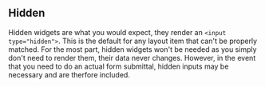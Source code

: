 <div class="row">
<div class="col-md-10">

## Hidden

Hidden widgets are what you would expect, they render an `<input type="hidden">`.  This is the default for any layout item that can't be properly matched.  For the most part, hidden widgets won't be needed as you simply don't need to render them, their data never changes.  However, in the event that you need to do an actual form submittal, hidden inputs may be necessary and are therfore included.

</div>
<div class="col-md-2">
<div class="links">

</div>
</div>
</div>
